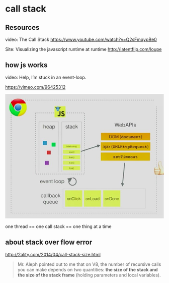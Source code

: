 # call stack

## Resources
video: 
  The Call Stack https://www.youtube.com/watch?v=Q2sFmqvpBe0


Site:
  Visualizing the javascript runtime at runtime  http://latentflip.com/loupe

  


## how js works
video: Help, I’m stuck in an event-loop.

https://vimeo.com/96425312

![how js works](../pics/how_js_work.png)

one thread == one call stack == one thing at a time

## about stack over flow error

http://2ality.com/2014/04/call-stack-size.html

> Mr. Aleph pointed out to me that on V8, the number of recursive calls you can make depends on two quantities: **the size of the stack and the size of the stack frame** (holding parameters and local variables). 